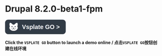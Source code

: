 # Drupal 8.2.0-beta1-fpm

<a href="https://www.vsplate.com/?docker-compose=https://github.com/vsplate/dcenvs/drupal/8.2.0-beta1-fpm"><img alt="VSPLATE GO" src="https://raw.githubusercontent.com/vsplate/images/master/vsgo_btn.png" width="200px"></a>

**Click the `VSPLATE GO` button to launch a demo online / 点击`VSPLATE GO`按钮创建在线环境**